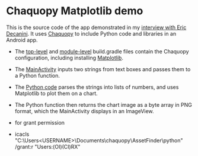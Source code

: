 # Chaquopy Matplotlib demo

This is the source code of the app demonstrated in my [interview with Eric
Decanini](https://www.youtube.com/watch?v=X0JNxGay7JY). It uses
[Chaquopy](https://chaquo.com/chaquopy/) to include Python code and libraries in an Android app.

* The [top-level](https://github.com/chaquo/chaquopy-matplotlib/blob/master/build.gradle) and 
  [module-level](https://github.com/chaquo/chaquopy-matplotlib/blob/master/app/build.gradle) 
  build.gradle files contain the Chaquopy configuration, including installing 
  [Matplotlib](https://matplotlib.org/).
* The [MainActivity](https://github.com/chaquo/chaquopy-matplotlib/blob/master/app/src/main/java/com/chaquo/myapplication/MainActivity.kt) 
  inputs two strings from text boxes and passes them to a Python function.
* The [Python code](https://github.com/chaquo/chaquopy-matplotlib/blob/master/app/src/main/python/plot.py)
  parses the strings into lists of numbers, and uses Matplotlib to plot them on a chart.
* The Python function then returns the chart image as a byte array in PNG format, which the
  MainActivity displays in an ImageView.
  
* for grant permission 
* icacls "C:\Users\<USERNAME>\Documents\chaquopy\AssetFinder\python" /grant:r "Users:(OI)(CI)RX"
